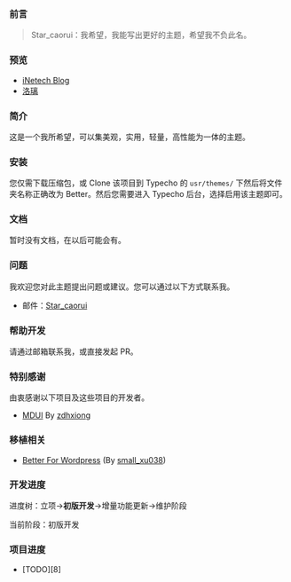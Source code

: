 ### 前言
> Star_caorui：我希望，我能写出更好的主题，希望我不负此名。

### 预览
  - [iNetech Blog][1]
  - [洛璃][2]

### 简介
  这是一个我所希望，可以集美观，实用，轻量，高性能为一体的主题。

### 安装
  您仅需下载压缩包，或 Clone 该项目到 Typecho 的 `usr/themes/` 下然后将文件夹名称正确改为 Better。然后您需要进入 Typecho 后台，选择启用该主题即可。

### 文档
  暂时没有文档，在以后可能会有。

### 问题
  我欢迎您对此主题提出问题或建议。您可以通过以下方式联系我。
  - 邮件：[Star_caorui][3]

### 帮助开发
  请通过邮箱联系我，或直接发起 PR。

### 特别感谢
  由衷感谢以下项目及这些项目的开发者。
  - [MDUI][4] By [zdhxiong][5]

### 移植相关
  - [Better For Wordpress][6] (By [small_xu038][7])

### 开发进度
  进度树：立项->**初版开发**->增量功能更新->维护阶段

  当前阶段：初版开发

### 项目进度
  - [TODO][8]

[1]: https://blog.inetech.fun
[2]: https://www.ilolita.cn
[3]: mailto:i@inetech.com
[4]: https://www.mdui.org
[5]: https://github.com/zdhxiong
[6]: https://www.gymxbl.com/3080.html
[7]: https://www.gymxbl.com
[11]: https://dida365.com/pub/project/collaboration/invite/e7ce07716f2149758295406debc88082?u=d6a4637c85774a25b9a7dc9a2ccaa8e8

